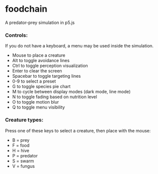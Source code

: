 # foodchain
A predator-prey simulation in p5.js

### Controls:
If you do not have a keyboard, a menu may be used inside the simulation.
* Mouse to place a creature
* Alt to toggle avoidance lines
* Ctrl to toggle perception visualization
* Enter to clear the screen
* Spacebar to toggle targeting lines
* 0-9 to select a preset
* G to toggle species pie chart
* M to cycle between display modes (dark mode, line mode)
* N to toggle fading based on nutrition level
* O to toggle motion blur
* Q to toggle menu visibility

### Creature types:
Press one of these keys to select a creature, then place with the mouse:
* B = prey
* F = food
* H = hive
* P = predator
* S = swarm
* V = fungus
